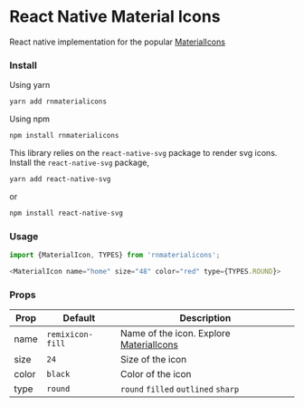 # React Native Material Icons

React native implementation for the popular [MaterialIcons](https://marella.me/material-design-icons/demo/svg/)

### Install

Using yarn

```bash
yarn add rnmaterialicons
```

Using npm

```bash
npm install rnmaterialicons
```

This library relies on the `react-native-svg` package to render svg icons. Install the `react-native-svg` package,

```bash
yarn add react-native-svg
```

or

```bash
npm install react-native-svg
```

### Usage

```javascript
import {MaterialIcon, TYPES} from 'rnmaterialicons';
```

```javascript
<MaterialIcon name="home" size="48" color="red" type={TYPES.ROUND}>
```

### Props

| Prop  | Default          | Description                                                                                   |
| ----- | ---------------- | --------------------------------------------------------------------------------------------- |
| name  | `remixicon-fill` | Name of the icon. Explore [MaterialIcons](https://marella.me/material-design-icons/demo/svg/) |
| size  | `24`             | Size of the icon                                                                              |
| color | `black`          | Color of the icon                                                                             |
| type  | `round`          | `round` `filled` `outlined` `sharp`                                                           |
